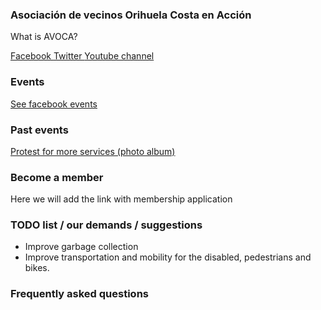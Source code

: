 
### Asociación de vecinos Orihuela Costa en Acción


What is AVOCA?


<a target="_blank" href="https://www.facebook.com/avocaorihuelacosta">
  Facebook
</a>

<a target="_blank" href="https://twitter.com/avocaoc">
  Twitter
</a>

<a target="_blank" href="https://www.youtube.com/channel/UCu5G76COkjPas1-8V7FAy6A">
  Youtube channel
</a>

### Events
<a target="_blank" href="https://www.facebook.com/pg/avocaorihuelacosta/events/?ref=page_internal">
  See facebook events
</a>

### Past events

<a target="_blank" href="https://photos.app.goo.gl/5uBEv7bznw9oxwc9A">
  Protest for more services (photo album)
</a>


### Become a member

Here we will add the link with membership application


### TODO list / our demands / suggestions

- Improve garbage collection
- Improve transportation and mobility for the disabled, pedestrians and bikes.

### Frequently asked questions


